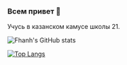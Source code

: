 ### Всем привет 👋
Учусь в казанском камусе школы 21.

![Fhanh's GitHub stats](https://github-readme-stats.vercel.app/api?username=Fhanh&show_icons=true&title_color=ffffff&icon_color=444444&text_color=8efddd&bg_color=64fbe3,3febcf,2cd5ba,1ab89f,0ba58c)

[![Top Langs](https://github-readme-stats.vercel.app/api/top-langs/?username=Fhanh&layout=compact&&title_color=ffffff&icon_color=444444&text_color=8efddd&bg_color=64fbe3,3febcf,2cd5ba,1ab89f,0ba58c)](https://github.com/anuraghazra/github-readme-stats)
